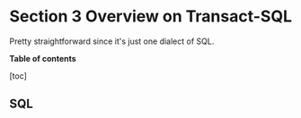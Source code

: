 # Section 3 Overview on Transact-SQL

Pretty straightforward since it's just one dialect of SQL.



**Table of contents**

[toc]









## SQL









